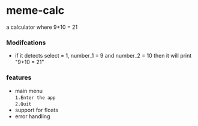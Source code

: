 # meme-calc
a calculator where 9+10 = 21

  ### Modifcations
  - if it detects select = 1, number_1 = 9 and number_2 = 10 then it will print "9+10 = 21"
  ### features
  - main menu  
  `1.Enter the app`  
  `2.Quit`  
  - support for floats
  - error handling
  

 
